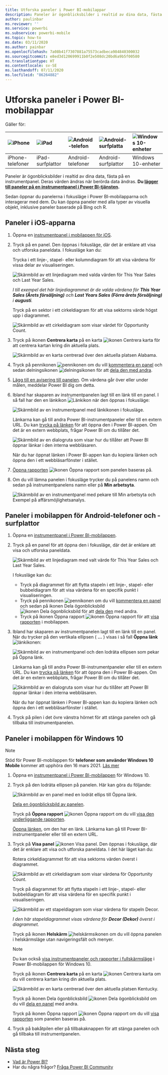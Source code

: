 ```yaml
---
title: Utforska paneler i Power BI-mobilappar
description: Paneler är ögonblicksbilder i realtid av dina data, fästa på en instrumentpanel. Läs mer om att interagera med paneler i Power BI-mobilappar.
author: paulinbar
ms.reviewer: ''
ms.service: powerbi
ms.subservice: powerbi-mobile
ms.topic: how-to
ms.date: 03/11/2020
ms.author: painbar
ms.openlocfilehash: 7a08b41f7307881a75573cadbeca984840300032
ms.sourcegitcommit: e8ed3d120699911b0f2e508dc20bd6a9b5f00580
ms.translationtype: HT
ms.contentlocale: sv-SE
ms.lasthandoff: 07/11/2020
ms.locfileid: "86264882"
---
```

# <a name="explore-tiles-in-the-power-bi-mobile-apps"></a>Utforska paneler i Power BI-mobilappar
Gäller för:

| ![iPhone](./media/mobile-tiles-in-the-mobile-apps/iphone-logo-50-px.png) | ![iPad](./media/mobile-tiles-in-the-mobile-apps/ipad-logo-50-px.png) | ![Android-telefon](./media/mobile-tiles-in-the-mobile-apps/android-phone-logo-50-px.png) | ![Android-surfplatta](./media/mobile-tiles-in-the-mobile-apps/android-tablet-logo-50-px.png) | ![Windows 10-enheter](./media/mobile-tiles-in-the-mobile-apps/win-10-logo-50-px.png) |
|:--- |:--- |:--- |:--- |:--- |
| iPhone-telefoner |iPad-surfplattor |Android-telefoner |Android-surfplattor |Windows 10-enheter |

Paneler är ögonblicksbilder i realtid av dina data, fästa på en instrumentpanel. Deras värden ändras när berörda data ändras. **Du [lägger till paneler på en instrumentpanel i Power BI-tjänsten](../end-user-tiles.md).** 

Sedan öppnar du panelerna i fokusläge i Power BI-mobilapparna och interagerar med dem. Du kan öppna paneler med alla typer av visuella objekt, inklusive paneler baserade på Bing och R.

## <a name="tiles-in-the-ios-apps"></a>Paneler i iOS-apparna

1. Öppna en [instrumentpanel i mobilappen för iOS](mobile-apps-view-dashboard.md).
2. Tryck på en panel. Den öppnas i fokusläge, där det är enklare att visa och utforska paneldata. I fokusläge kan du:
   
   Trycka i ett linje-, stapel- eller kolumndiagram för att visa värdena för vissa delar av visualiseringen.
   
    ![Skärmbild av ett linjediagram med valda värden för This Year Sales och Last Year Sales.](media/mobile-tiles-in-the-mobile-apps/power-bi-iphone-line-tile-values.png)
   
   *I till exempel det här linjediagrammet är de valda värdena för **This Year Sales (Årets försäljning)** och **Last Years Sales (Förra årets försäljning)** i **augusti**.*  
   
   Tryck på en sektor i ett cirkeldiagram för att visa sektorns värde högst upp i diagrammet.  
   
   ![Skärmbild av ett cirkeldiagram som visar värdet för Opportunity Count.](media/mobile-tiles-in-the-mobile-apps/power-bi-ipad-tile-pie.png)
3. Tryck på ikonen **Centrera karta** på en karta ![ikonen Centrera karta](media/mobile-tiles-in-the-mobile-apps/power-bi-center-map-icon.png) för att centrera kartan kring din aktuella plats.

   ![Skärmbild av en karta centrerad över den aktuella platsen Alabama.](media/mobile-tiles-in-the-mobile-apps/power-bi-ipad-center-map.png)

4. Tryck på pennikonen ![pennikonen](./media/mobile-tiles-in-the-mobile-apps/power-bi-iphone-annotate-icon.png) om du vill [kommentera en panel](mobile-annotate-and-share-a-tile-from-the-mobile-apps.md#annotate-and-share-the-tile-report-or-visual) och sedan delningsikonen ![delningsikonen](./media/mobile-tiles-in-the-mobile-apps/power-bi-iphone-share-icon.png) för att [dela den med andra](mobile-annotate-and-share-a-tile-from-the-mobile-apps.md#annotate-and-share-the-tile-report-or-visual).

5. [Lägg till en avisering till panelen](mobile-set-data-alerts-in-the-mobile-apps.md). Om värdena går över eller under målen, meddelar Power BI dig om detta.

6. Ibland har skaparen av instrumentpanelen lagt till en länk till en panel. I så fall har den en länkikon ![Länkikon](media/mobile-tiles-in-the-mobile-apps/power-bi-iphone-link-icon.png) när den öppnas i fokusläge:
   
    ![Skärmbild av en instrumentpanel med länkikonen i fokusläge.](media/mobile-tiles-in-the-mobile-apps/power-bi-iphone-tile-link.png)
   
    Länkarna kan gå till andra Power BI-instrumentpaneler eller till en extern URL. Du kan [trycka på länken](../../create-reports/service-dashboard-edit-tile.md#hyperlink) för att öppna den i Power BI-appen. Om det är en extern webbplats, frågar Power BI om du tillåter det.
   
    ![Skärmbild av en dialogruta som visar hur du tillåter att Power BI öppnar länkar i den interna webbläsaren.](media/mobile-tiles-in-the-mobile-apps/pbi_andr_openlinkmessage.png)
   
    När du har öppnat länken i Power BI-appen kan du kopiera länken och öppna den i ett webbläsarfönster i stället.
7. [Öppna rapporten](mobile-reports-in-the-mobile-apps.md) ![ikonen Öppna rapport](././media/mobile-tiles-in-the-mobile-apps/power-bi-ipad-open-report-icon.png) som panelen baseras på.
8. Om du vill lämna panelen i fokusläge trycker du på panelens namn och sedan på instrumentpanelens namn eller på **Min arbetsyta**.
   
    ![Skärmbild av en instrumentpanel med pekare till Min arbetsyta och Exempel på affärsmöjlighetsanalys.](media/mobile-tiles-in-the-mobile-apps/power-bi-ipad-tile-breadcrumb.png)

## <a name="tiles-in-the-mobile-app-for-android-phones-and-tablets"></a>Paneler i mobilappen för Android-telefoner och -surfplattor
1. Öppna en [instrumentpanel i Power BI-mobilappen](mobile-apps-view-dashboard.md).
2. Tryck på en panel för att öppna den i fokusläge, där det är enklare att visa och utforska paneldata.
   
   ![Skärmbild av ett linjediagram med valt värde för This Year Sales och Last Year Sales.](media/mobile-tiles-in-the-mobile-apps/power-bi-android-tablet-tile.png)
   
    I fokusläge kan du:
   
   * Tryck på diagrammet för att flytta stapeln i ett linje-, stapel- eller bubbeldiagram för att visa värdena för en specifik punkt i visualiseringen.  
   * Tryck på pennikonen ![pennikonen](./media/mobile-tiles-in-the-mobile-apps/power-bi-iphone-annotate-icon.png) om du vill [kommentera en panel](mobile-annotate-and-share-a-tile-from-the-mobile-apps.md#annotate-and-share-the-tile-report-or-visual) och sedan på ikonen Dela ögonblicksbild ![ikonen Dela ögonblicksbild](./media/mobile-tiles-in-the-mobile-apps/pbi_andr_sharesnapicon.png) för att [dela den](mobile-annotate-and-share-a-tile-from-the-mobile-apps.md#annotate-and-share-the-tile-report-or-visual) med andra.
   * Tryck på ikonen Öppna rapport ![ikonen Öppna rapport](./media/mobile-tiles-in-the-mobile-apps/power-bi-android-tablet-open-report-icon.png) för att [visa rapporten](mobile-reports-in-the-mobile-apps.md) i mobilappen.
3. Ibland har skaparen av instrumentpanelen lagt till en länk till en panel. När du trycker på den vertikala ellipsen ( **...** ) visas i så fall **Öppna länk** ![länkikonen](media/mobile-tiles-in-the-mobile-apps/power-bi-iphone-link-icon.png):
   
    ![Skärmbild av en instrumentpanel och den lodräta ellipsen som pekar på Öppna länk.](media/mobile-tiles-in-the-mobile-apps/power-bi-android-tile-link.png)
   
    Länkarna kan gå till andra Power BI-instrumentpaneler eller till en extern URL. Du kan [trycka på länken](../../create-reports/service-dashboard-edit-tile.md#hyperlink) för att öppna den i Power BI-appen. Om det är en extern webbplats, frågar Power BI om du tillåter det.
   
    ![Skärmbild av en dialogruta som visar hur du tillåter att Power BI öppnar länkar i den interna webbläsaren.](media/mobile-tiles-in-the-mobile-apps/pbi_andr_openlinkmessage.png)
   
    När du har öppnat länken i Power BI-appen kan du kopiera länken och öppna den i ett webbläsarfönster i stället.
4. Tryck på pilen i det övre vänstra hörnet för att stänga panelen och gå tillbaka till instrumentpanelen.

## <a name="tiles-in-the-windows-10-mobile-app"></a>Paneler i mobilappen för Windows 10

>[!NOTE]
>Stöd för Power BI-mobilappen för **telefoner som använder Windows 10 Mobile** kommer att upphöra den 16 mars 2021. [Läs mer](https://go.microsoft.com/fwlink/?linkid=2121400)

1. Öppna en [instrumentpanel i Power BI-mobilappen](mobile-apps-view-dashboard.md) för Windows 10.
2. Tryck på den lodräta ellipsen på panelen. Här kan göra du följande: 
   
    ![Skärmbild av en panel med en lodrät ellips till Öppna länk.](media/mobile-tiles-in-the-mobile-apps/pbi_win10tileellpslink.png)
   
    [Dela en ögonblicksbild av panelen](mobile-windows-10-phone-app-get-started.md).
   
    Tryck på **Öppna rapport** ![ikonen Öppna rapport](././media/mobile-tiles-in-the-mobile-apps/power-bi-ipad-open-report-icon.png) om du vill [visa den underliggande rapporten](mobile-reports-in-the-mobile-apps.md).
   
    [Öppna länken](../../create-reports/service-dashboard-edit-tile.md#hyperlink), om den har en länk. Länkarna kan gå till Power BI-instrumentpaneler eller till en extern URL.
3. Tryck på **Visa panel** ![ikonen Visa panel](media/mobile-tiles-in-the-mobile-apps/power-bi-windows-10-focus-mode-icon.png). Den öppnas i fokusläge, där det är enklare att visa och utforska paneldata. I det här läget kan du:
   
   Rotera cirkeldiagrammet för att visa sektorns värden överst i diagrammet.  
   
   ![Skärmbild av ett cirkeldiagram som visar värdena för Opportunity Count.](media/mobile-tiles-in-the-mobile-apps/power-bi-windows-10-pie-focus-mode.png)
   
   Tryck på diagrammet för att flytta stapeln i ett linje-, stapel- eller bubbeldiagram för att visa värdena för en specifik punkt i visualiseringen.  
   
   ![Skärmbild av ett stapeldiagram som visar värdena för stapeln Decor.](media/mobile-tiles-in-the-mobile-apps/pbi_win10ph_bartile0316.png)
   
   *I den här stapeldiagrammet visas värdena för **Decor (Dekor)** överst i diagrammet.*
   
   Tryck på ikonen **Helskärm** ![helskärmsikonen](media/mobile-tiles-in-the-mobile-apps/power-bi-full-screen-icon.png) om du vill öppna panelen i helskärmsläge utan navigeringsfält och menyer.
   
   > [!NOTE]
   > Du kan också [visa instrumentpaneler och rapporter i fullskärmsläge](mobile-windows-10-app-presentation-mode.md) i Power BI-mobilappen för Windows 10.
   > 
   > 
   
   Tryck på ikonen **Centrera karta** på en karta ![ikonen Centrera karta](media/mobile-tiles-in-the-mobile-apps/power-bi-center-map-icon.png) om du vill centrera kartan kring din aktuella plats.
   
   ![Skärmbild av en karta centrerad över den aktuella platsen Kentucky.](media/mobile-tiles-in-the-mobile-apps/power-bi-windows-10-center-map.png)
   
   Tryck på ikonen Dela ögonblicksbild ![ikonen Dela ögonblicksbild](./media/mobile-tiles-in-the-mobile-apps/pbi_win10ph_shareicon.png) om du vill [dela en panel](mobile-windows-10-phone-app-get-started.md) med andra.   
   
   Tryck på ikonen Öppna rapport ![ikonen Öppna rapport](././media/mobile-tiles-in-the-mobile-apps/power-bi-ipad-open-report-icon.png) om du vill [visa rapporten](mobile-reports-in-the-mobile-apps.md) som panelen baseras på. 
4. Tryck på bakåtpilen eller på tillbakaknappen för att stänga panelen och gå tillbaka till instrumentpanelen.

## <a name="next-steps"></a>Nästa steg
* [Vad är Power BI?](../../fundamentals/power-bi-overview.md)
* Har du några frågor? [Fråga Power BI Community](https://community.powerbi.com/)
